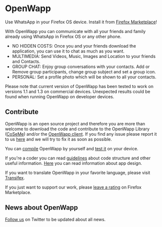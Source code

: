 # OpenWapp

Use WhatsApp in your Firefox OS device. Install it from [Firefox Marketplace](https://marketplace.firefox.com/app/openwapp)!

With OpenWapp you can communicate with all your friends and family already using WhatsApp in Firefox OS or any other phone.

- NO HIDDEN COSTS: Once you and your friends download the application, you can use it to chat as much as you want.
- MULTIMEDIA: Send Videos, Music, Images and Location to your friends and Contacts.
- GROUP CHAT: Enjoy group conversations with your contacts. Add or Remove group participants, change group subject and set a group icon.
- PERSONAL: Set a profile photo which will be shown to all your contacts.

Please note that current version of OpenWapp has been tested to work on versions 1.1 and 1.3 on commercial devices. Unexpected results could be found when running OpenWapp on developer devices.

## Contribute

OpenWapp is an open source project and therefore you are more than welcome to download the code and contribute to the OpenWapp Library ([CoSeMe](https://github.com/mozillahispano/coseme)) and/or the [OpenWapp client](https://github.com/mozillahispano/openwapp/wiki). If you find any issue please report it to us [here](https://github.com/mozillahispano/openwapp/issues) and we will try to fix it as soon as possible.

You can [compile](https://github.com/mozillahispano/openwapp/wiki/Compilation) OpenWapp by yourself and [test it](https://github.com/mozillahispano/openwapp/wiki/Testing) on your device.

If you're a coder you can read [guidelines](https://github.com/mozillahispano/openwapp/wiki/Developing) about code structure and other useful information. [Here](https://github.com/mozillahispano/openwapp/wiki/Design) you can read information about app design.

If you want to translate OpenWapp in your favorite language, please visit [Transifex](https://www.transifex.com/projects/p/openwapp/).

If you just want to support our work, please [leave a rating](https://marketplace.firefox.com/app/openwapp/ratings/add) on Firefox Marketplace.

## News about OpenWapp
[Follow us](https://twitter.com/openwapp) on Twitter to be updated about all news.

